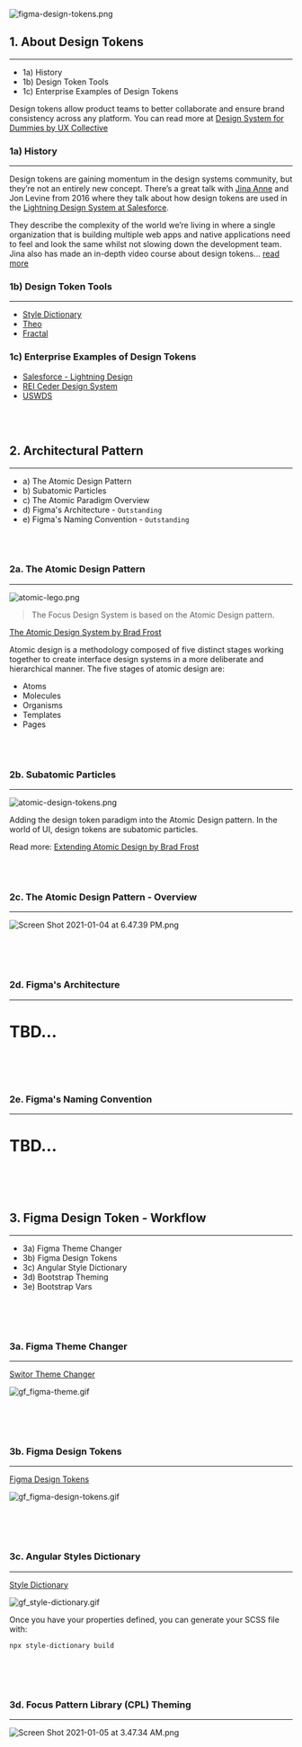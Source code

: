 ![figma-design-tokens.png](/.attachments/figma-design-tokens-5387099c-84eb-4273-8ca4-6173a49d926d.png)

## 1. About Design Tokens
___

* 1a) History
* 1b) Design Token Tools
* 1c) Enterprise Examples of Design Tokens

Design tokens allow product teams to better collaborate and ensure brand consistency across any platform. You can read more at [Design System for Dummies by UX Collective](https://uxdesign.cc/design-tokens-for-dummies-8acebf010d71)

### 1a) History
___
Design tokens are gaining momentum in the design systems community, but they’re not an entirely new concept. There’s a great talk with [Jina Anne](https://jina.design/) and Jon Levine from 2016 where they talk about how design tokens are used in the [Lightning Design System at Salesforce](https://www.youtube.com/watch?v=wDBEc3dJJV8_). 

They describe the complexity of the world we’re living in where a single organization that is building multiple web apps and native applications need to feel and look the same whilst not slowing down the development team. Jina also has made an in-depth video course about design tokens... [read more](https://aycl.uie.com/virtual_seminars/design_tokens_scaling_design_with_a_single_source_of_truth)

### 1b) Design Token Tools
___

* [Style Dictionary](https://amzn.github.io/style-dictionary/#/)
* [Theo](https://github.com/salesforce-ux/theo)
* [Fractal](https://github.com/frctl/fractal)

### 1c) Enterprise Examples of Design Tokens

* [Salesforce - Lightning Design](https://www.lightningdesignsystem.com/design-tokens/)
* [REI Ceder Design System](https://rei.github.io/rei-cedar-docs/tokens/overview/#contract-of-intent)
* [USWDS](https://designsystem.digital.gov/design-tokens/)

<br>
<br>

## 2. Architectural Pattern
___
* a) The Atomic Design Pattern
* b) Subatomic Particles 
* c) The Atomic Paradigm Overview
* d) Figma's Architecture - `Outstanding`
* e) Figma's Naming Convention - `Outstanding`

<br>
<br>

### 2a. The  Atomic Design Pattern
___
![atomic-lego.png](/.attachments/atomic-lego-94eb090f-7e2a-489a-beac-411d67a0d0be.png)

> The Focus Design System is based on the Atomic Design pattern. 

[The Atomic Design System by Brad Frost](https://atomicdesign.bradfrost.com/chapter-2/#:~:text=Atomic%20design%20is%20a%20methodology%20composed%20of%20five,working%20together%20to%20create%20effective%20interface%20design%20systems.)

Atomic design is a methodology composed of five distinct stages working together to create interface design systems in a more deliberate and hierarchical manner. The five stages of atomic design are:

* Atoms
* Molecules
* Organisms
* Templates
* Pages

<br>
<br>

### 2b. __Subatomic__ Particles
___

![atomic-design-tokens.png](/.attachments/atomic-design-tokens-ed7461f1-564b-4281-bf51-6cfd81bc563d.png)

Adding the design token paradigm into the Atomic Design pattern. In the world of UI, design tokens are subatomic particles. 

Read more: [Extending Atomic Design by Brad Frost](https://bradfrost.com/blog/post/extending-atomic-design/)

<br>
<br>

### 2c. The Atomic Design Pattern -  Overview
___

![Screen Shot 2021-01-04 at 6.47.39 PM.png](/.attachments/Screen%20Shot%202021-01-04%20at%206.47.39%20PM-7c630b77-b225-4348-adfa-92473215ea08.png)

<br>
<br>
<br>


### 2d. Figma's Architecture
___

# TBD...

<br>
<br>
<br>


### 2e. Figma's Naming Convention
___

# TBD...

<br>
<br>
<br>



## 3. Figma Design Token - Workflow
---

* 3a) Figma Theme Changer
* 3b) Figma Design Tokens
* 3c) Angular Style Dictionary
* 3d) Bootstrap Theming
* 3e) Bootstrap Vars
 
<br>
<br>
<br>

### 3a. Figma Theme Changer
___

[Switor Theme Changer](https://www.figma.com/community/plugin/811288323820451882/Switor)


![gf_figma-theme.gif](/.attachments/gf_figma-theme-a731c33d-61ab-45a4-9f21-c95ea4a857b9.gif)


<br>
<br>
<br>


### 3b. Figma Design Tokens
___

[Figma Design Tokens](https://www.figma.com/community/plugin/888356646278934516/Design-Tokens)

![gf_figma-design-tokens.gif](/.attachments/gf_figma-design-tokens-e6dcd8a4-7b4b-4fda-bf75-a5a4e01f5720.gif)


<br>
<br>
<br>

### 3c. Angular Styles Dictionary 
___

[Style Dictionary](https://amzn.github.io/style-dictionary/#/quick_start)

![gf_style-dictionary.gif](/.attachments/gf_style-dictionary-3094dbff-9a04-4dab-9a81-449660ebb8f8.gif)

Once you have your properties defined, you can generate your SCSS file with:

`npx style-dictionary build`


<br>
<br>
<br>

### 3d. Focus Pattern Library (CPL) Theming
___

![Screen Shot 2021-01-05 at 3.47.34 AM.png](/.attachments/Screen%20Shot%202021-01-05%20at%203.47.34%20AM-622642da-a7b6-4b2f-8d6b-5b075e36ca2f.png)




